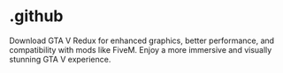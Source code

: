 # .github
Download GTA V Redux for enhanced graphics, better performance, and compatibility with mods like FiveM. Enjoy a more immersive and visually stunning GTA V experience.
